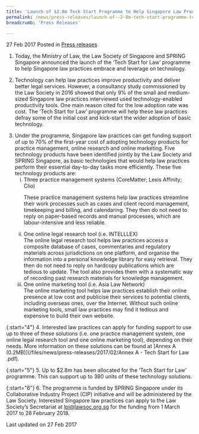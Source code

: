 ```yaml
---
title: 'Launch of $2.8m Tech Start Programme to Help Singapore Law Practices Adopt Technology'
permalink: /news/press-releases/launch-of--2-8m-tech-start-programme-to-help-singapore-law-pract
breadcrumb: 'Press Releases'

---
```



27 Feb 2017 Posted in [Press releases](/news/press-releases)


1. Today, the Ministry of Law, the Law Society of Singapore and SPRING Singapore announced the launch of the ‘Tech Start for Law’ programme to help Singapore law practices embrace and leverage on technology.    


2. Technology can help law practices improve productivity and deliver better legal services. However, a consultancy study commissioned by the Law Society in 2016 showed that only 9% of the small and medium-sized Singapore law practices interviewed used technology-enabled productivity tools. One main reason cited for the low adoption rate was cost. The ‘Tech Start for Law’ programme will help these law practices defray some of the initial cost and kick-start the wider adoption of basic technology.       

<ol start="3">
<li>Under the programme, Singapore law practices can get funding support of up to 70% of the first-year cost of adopting technology products for practice management, online research and online marketing. Five technology products have been identified jointly by the Law Society and SPRING Singapore, as basic technologies that would help law practices perform their essential day-to-day tasks more efficiently. These five technology products are:

<ol style="list-style-type: lower-roman">
   <li>Three practice management systems (CoreMatter; Lexis Affinity; Clio)</li> 
   
These practice management systems help law practices streamline their work processes such as cases and client record management, timekeeping and billing, and calendaring. They then do not need to reply on paper-based records and manual processes, which are labour-intensive and less reliable.


<li>One online legal research tool (i.e. INTELLLEX)</li>
The online legal research tool helps law practices access a composite database of cases, commentaries and regulatory materials across jurisdictions on one platform, and organise the information into a personal knowledge library for easy retrieval. They then do not need to reply on hardcopy publications which are tedious to update. The tool also provides them with a systematic way of recording past research materials for knowledge management.
 

<li>One online marketing tool (i.e. Asia Law Network)</li>
The online marketing tool helps law practices establish their online presence at low cost and publicise their services to potential clients, including overseas ones, over the Internet. Without such online marketing tools, small law practices may find it tedious and expensive to build their own website.
    </ol>
    </li>
</ol>

{:start="4"}
4. Interested law practices can apply for funding support to use up to three of these solutions (i.e. one practice management system, one online legal research tool and one online marketing tool), depending on their needs. More information on these solutions can be found at [Annex A (0.2MB)](/files/news/press-releases/2017/02/Annex A - Tech Start for Law .pdf).


{:start="5"}
5. Up to $2.8m has been allocated for the ‘Tech Start for Law’ programme. This can support up to 380 units of these technology solutions.


{:start="6"}
6. The programme is funded by SPRING Singapore under its Collaborative Industry Project (CIP) initiative and will be administered by the Law Society. Interested Singapore law practices can apply to the Law Society’s Secretariat at lpi@lawsoc.org.sg for the funding from 1 March 2017 to 28 February 2018.

<p class="right-side-updated">Last updated on 27 Feb 2017</p>

